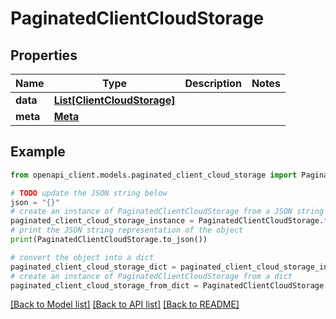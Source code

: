 # PaginatedClientCloudStorage


## Properties

Name | Type | Description | Notes
------------ | ------------- | ------------- | -------------
**data** | [**List[ClientCloudStorage]**](ClientCloudStorage.md) |  | 
**meta** | [**Meta**](Meta.md) |  | 

## Example

```python
from openapi_client.models.paginated_client_cloud_storage import PaginatedClientCloudStorage

# TODO update the JSON string below
json = "{}"
# create an instance of PaginatedClientCloudStorage from a JSON string
paginated_client_cloud_storage_instance = PaginatedClientCloudStorage.from_json(json)
# print the JSON string representation of the object
print(PaginatedClientCloudStorage.to_json())

# convert the object into a dict
paginated_client_cloud_storage_dict = paginated_client_cloud_storage_instance.to_dict()
# create an instance of PaginatedClientCloudStorage from a dict
paginated_client_cloud_storage_from_dict = PaginatedClientCloudStorage.from_dict(paginated_client_cloud_storage_dict)
```
[[Back to Model list]](../README.md#documentation-for-models) [[Back to API list]](../README.md#documentation-for-api-endpoints) [[Back to README]](../README.md)


